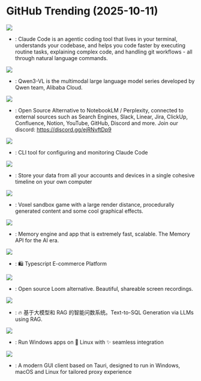 # GitHub Trending (2025-10-11)

![](https://img.shields.io/badge/TypeScript-New%20393-green?style=flat-square&logo=appveyor)
- [](https://github.comundefined): Claude Code is an agentic coding tool that lives in your terminal, understands your codebase, and helps you code faster by executing routine tasks, explaining complex code, and handling git workflows - all through natural language commands.

![](https://img.shields.io/badge/Jupyter%20Notebook-New%20138-green?style=flat-square&logo=appveyor)
- [](https://github.comundefined): Qwen3-VL is the multimodal large language model series developed by Qwen team, Alibaba Cloud.

![](https://img.shields.io/badge/Python-New%20195-green?style=flat-square&logo=appveyor)
- [](https://github.comundefined): Open Source Alternative to NotebookLM / Perplexity, connected to external sources such as Search Engines, Slack, Linear, Jira, ClickUp, Confluence, Notion, YouTube, GitHub, Discord and more. Join our discord: https://discord.gg/ejRNvftDp9

![](https://img.shields.io/badge/JavaScript-New%20186-green?style=flat-square&logo=appveyor)
- [](https://github.comundefined): CLI tool for configuring and monitoring Claude Code

![](https://img.shields.io/badge/Go-New%20115-green?style=flat-square&logo=appveyor)
- [](https://github.comundefined): Store your data from all your accounts and devices in a single cohesive timeline on your own computer

![](https://img.shields.io/badge/Zig-New%20366-green?style=flat-square&logo=appveyor)
- [](https://github.comundefined): Voxel sandbox game with a large render distance, procedurally generated content and some cool graphical effects.

![](https://img.shields.io/badge/TypeScript-New%20365-green?style=flat-square&logo=appveyor)
- [](https://github.comundefined): Memory engine and app that is extremely fast, scalable. The Memory API for the AI era.

![](https://img.shields.io/badge/TypeScript-New%20662-green?style=flat-square&logo=appveyor)
- [](https://github.comundefined): 🛍️ Typescript E-commerce Platform

![](https://img.shields.io/badge/TypeScript-New%20345-green?style=flat-square&logo=appveyor)
- [](https://github.comundefined): Open source Loom alternative. Beautiful, shareable screen recordings.

![](https://img.shields.io/badge/Python-New%2059-green?style=flat-square&logo=appveyor)
- [](https://github.comundefined): 🔥 基于大模型和 RAG 的智能问数系统。Text-to-SQL Generation via LLMs using RAG.

![](https://img.shields.io/badge/TypeScript-New%20833-green?style=flat-square&logo=appveyor)
- [](https://github.comundefined): Run Windows apps on 🐧 Linux with ✨ seamless integration

![](https://img.shields.io/badge/TypeScript-New%20140-green?style=flat-square&logo=appveyor)
- [](https://github.comundefined): A modern GUI client based on Tauri, designed to run in Windows, macOS and Linux for tailored proxy experience


